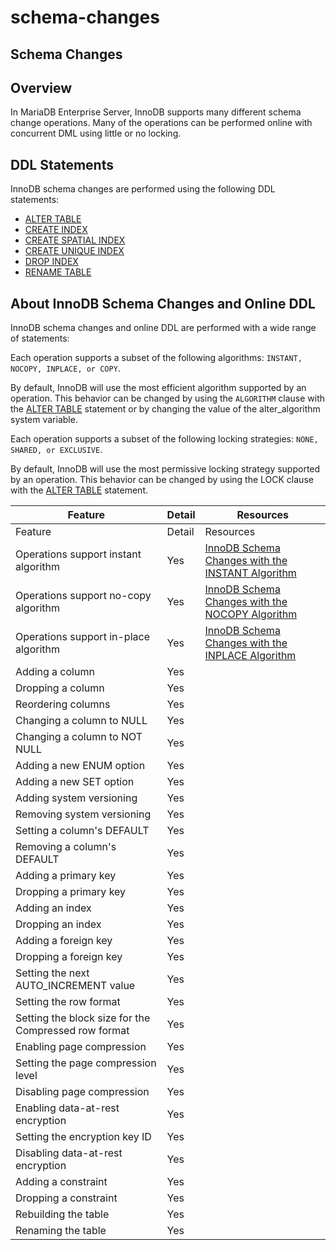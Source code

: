 # schema-changes

## Schema Changes

## Overview

In MariaDB Enterprise Server, InnoDB supports many different schema change operations. Many of the operations can be performed online with concurrent DML using little or no locking.

## DDL Statements

InnoDB schema changes are performed using the following DDL statements:

* [ALTER TABLE](../../../../sql-statements/data-definition/alter/alter-table.md)
* [CREATE INDEX](../../../../sql-statements/data-definition/create/create-index.md)
* [CREATE SPATIAL INDEX](../../../../sql-statements/data-definition/create/create-index.md)
* [CREATE UNIQUE INDEX](../../../../sql-statements/data-definition/create/create-index.md)
* [DROP INDEX](../../../../sql-statements/data-definition/drop/drop-index.md)
* [RENAME TABLE](../../../../sql-statements/data-definition/rename-table.md)

## About InnoDB Schema Changes and Online DDL

InnoDB schema changes and online DDL are performed with a wide range of statements:

Each operation supports a subset of the following algorithms: `INSTANT, NOCOPY, INPLACE, or COPY`.

By default, InnoDB will use the most efficient algorithm supported by an operation. This behavior can be changed by using the `ALGORITHM` clause with the [ALTER TABLE](../../../../sql-statements/data-definition/alter/alter-table.md) statement or by changing the value of the alter\_algorithm system variable.

Each operation supports a subset of the following locking strategies: `NONE, SHARED, or EXCLUSIVE`.

By default, InnoDB will use the most permissive locking strategy supported by an operation. This behavior can be changed by using the LOCK clause with the [ALTER TABLE](../../../../sql-statements/data-definition/alter/alter-table.md) statement.

| Feature                                              | Detail | Resources                                                                                                                                                                                               |
| ---------------------------------------------------- | ------ | ------------------------------------------------------------------------------------------------------------------------------------------------------------------------------------------------------- |
| Feature                                              | Detail | Resources                                                                                                                                                                                               |
| Operations support instant algorithm                 | Yes    | [InnoDB Schema Changes with the INSTANT Algorithm](schema-changes-innodb-schema-changes.md)                                                                                                             |
| Operations support no-copy algorithm                 | Yes    | [InnoDB Schema Changes with the NOCOPY Algorithm](schema-changes-innodb-schema-changes.md)                                                                                                              |
| Operations support in-place algorithm                | Yes    | [InnoDB Schema Changes with the INPLACE Algorithm](https://mariadb.com/kb/en/\[innodb-schema-changes-innodb-schema-changes/#mariadb-enterprise-server-innodb-schema-changes-with-the-inplace-algorithm) |
| Adding a column                                      | Yes    |                                                                                                                                                                                                         |
| Dropping a column                                    | Yes    |                                                                                                                                                                                                         |
| Reordering columns                                   | Yes    |                                                                                                                                                                                                         |
| Changing a column to NULL                            | Yes    |                                                                                                                                                                                                         |
| Changing a column to NOT NULL                        | Yes    |                                                                                                                                                                                                         |
| Adding a new ENUM option                             | Yes    |                                                                                                                                                                                                         |
| Adding a new SET option                              | Yes    |                                                                                                                                                                                                         |
| Adding system versioning                             | Yes    |                                                                                                                                                                                                         |
| Removing system versioning                           | Yes    |                                                                                                                                                                                                         |
| Setting a column's DEFAULT                           | Yes    |                                                                                                                                                                                                         |
| Removing a column's DEFAULT                          | Yes    |                                                                                                                                                                                                         |
| Adding a primary key                                 | Yes    |                                                                                                                                                                                                         |
| Dropping a primary key                               | Yes    |                                                                                                                                                                                                         |
| Adding an index                                      | Yes    |                                                                                                                                                                                                         |
| Dropping an index                                    | Yes    |                                                                                                                                                                                                         |
| Adding a foreign key                                 | Yes    |                                                                                                                                                                                                         |
| Dropping a foreign key                               | Yes    |                                                                                                                                                                                                         |
| Setting the next AUTO\_INCREMENT value               | Yes    |                                                                                                                                                                                                         |
| Setting the row format                               | Yes    |                                                                                                                                                                                                         |
| Setting the block size for the Compressed row format | Yes    |                                                                                                                                                                                                         |
| Enabling page compression                            | Yes    |                                                                                                                                                                                                         |
| Setting the page compression level                   | Yes    |                                                                                                                                                                                                         |
| Disabling page compression                           | Yes    |                                                                                                                                                                                                         |
| Enabling data-at-rest encryption                     | Yes    |                                                                                                                                                                                                         |
| Setting the encryption key ID                        | Yes    |                                                                                                                                                                                                         |
| Disabling data-at-rest encryption                    | Yes    |                                                                                                                                                                                                         |
| Adding a constraint                                  | Yes    |                                                                                                                                                                                                         |
| Dropping a constraint                                | Yes    |                                                                                                                                                                                                         |
| Rebuilding the table                                 | Yes    |                                                                                                                                                                                                         |
| Renaming the table                                   | Yes    |                                                                                                                                                                                                         |
